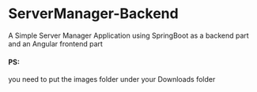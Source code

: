 # ServerManager-Backend
A Simple Server Manager Application using SpringBoot as a backend part and an Angular frontend part

#### PS: 
you need to put the images folder under your Downloads folder